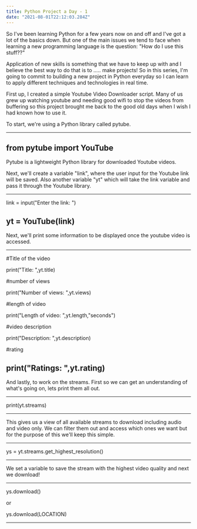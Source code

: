 ```yaml
---
title: Python Project a Day - 1
date: "2021-08-01T22:12:03.284Z"
---
```


So I've been learning Python for a few years now on and off and I've got a lot of the basics down. But one of the main issues we tend to face when learning a new programming language is the question: "How do I use this stuff??"

Application of new skills is something that we have to keep up with and I believe the best way to do that is to ..... make projects! So in this series, I'm going to commit to building a new project in Python everyday so I can learn to apply different techniques and technologies in real time.

First up, I created a simple Youtube Video Downloader script. Many of us grew up watching youtube and needing good wifi to stop the videos from buffering so this project brought me back to the good old days when I wish I had known how to use it.

To start, we're using a Python library called pytube.

-----------------------------
from pytube import YouTube
-----------------------------
Pytube is a lightweight Python library for downloaded Youtube videos. 

Next, we'll create a variable "link", where the user input for the Youtube link will be saved. Also another variable "yt" which will take the link variable and pass it through the Youtube library.


-----------------------------
link = input("Enter the link: ")

yt = YouTube(link)
-----------------------------


Next, we'll print some information to be displayed once the youtube video is accessed.

-----------------------------
#Title of the video

print("Title: ",yt.title)


#number of views

print("Number of views: ",yt.views)


#length of video

print("Length of video: ",yt.length,"seconds")


#video description

print("Description: ",yt.description)


#rating

print("Ratings: ",yt.rating)
-----------------------------


And lastly, to work on the streams. First so we can get an understanding of what's going on, lets print them all out.

-----------------------------
print(yt.streams)

-----------------------------

This gives us a view of all available streams to download including audio and video only. We can filter them out and access which ones we want but for the purpose of this we'll keep this simple. 

-----------------------------

ys = yt.streams.get_highest_resolution()

-----------------------------

We set a variable to save the stream with the highest video quality and next we download!

-----------------------------

ys.download()

or

ys.download(LOCATION)

-----------------------------